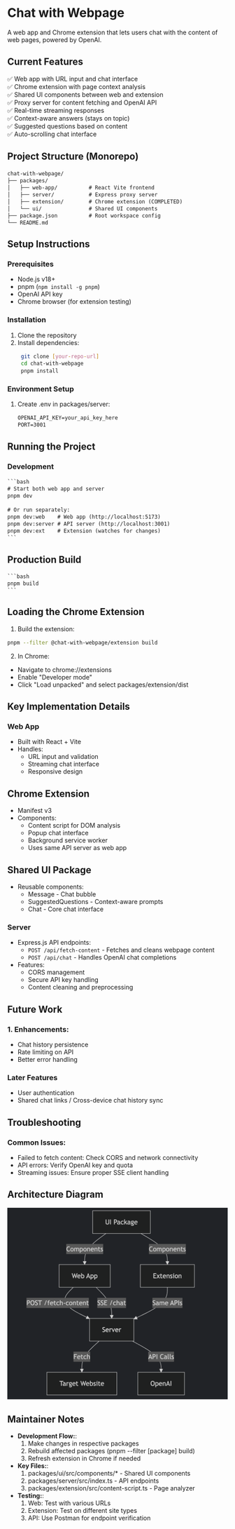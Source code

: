 # Chat with Webpage

A web app and Chrome extension that lets users chat with the content of web pages, powered by OpenAI.

## Current Features

✅ Web app with URL input and chat interface  
✅ Chrome extension with page context analysis  
✅ Shared UI components between web and extension    
✅ Proxy server for content fetching and OpenAI API  
✅ Real-time streaming responses  
✅ Context-aware answers (stays on topic)  
✅ Suggested questions based on content    
✅ Auto-scrolling chat interface  

## Project Structure (Monorepo)
```
chat-with-webpage/
├── packages/
│   ├── web-app/          # React Vite frontend
│   ├── server/           # Express proxy server
│   ├── extension/        # Chrome extension (COMPLETED)
│   └── ui/               # Shared UI components
├── package.json          # Root workspace config
└── README.md
```


## Setup Instructions

### Prerequisites
- Node.js v18+
- pnpm (`npm install -g pnpm`)
- OpenAI API key
- Chrome browser (for extension testing)

### Installation
1. Clone the repository
2. Install dependencies:
   ```bash
    git clone [your-repo-url]
    cd chat-with-webpage
    pnpm install
   ```

### Environment Setup
1. Create .env in packages/server:
    ```env
    OPENAI_API_KEY=your_api_key_here
    PORT=3001
    ```

## Running the Project

### Development
    ```bash
    # Start both web app and server
    pnpm dev

    # Or run separately:
    pnpm dev:web    # Web app (http://localhost:5173)
    pnpm dev:server # API server (http://localhost:3001)
    pnpm dev:ext    # Extension (watches for changes)
    ```

## Production Build
    ```bash
    pnpm build
    ```

## Loading the Chrome Extension
1. Build the extension:
```bash
pnpm --filter @chat-with-webpage/extension build
```
2. In Chrome:
- Navigate to chrome://extensions
- Enable "Developer mode"
- Click "Load unpacked" and select packages/extension/dist

## Key Implementation Details

### Web App
- Built with React + Vite
- Handles:
    - URL input and validation
    - Streaming chat interface
    - Responsive design

## Chrome Extension
- Manifest v3
- Components:
    - Content script for DOM analysis
    - Popup chat interface
    - Background service worker
    - Uses same API server as web app

## Shared UI Package
- Reusable components:
    - Message - Chat bubble
    - SuggestedQuestions - Context-aware prompts
    - Chat - Core chat interface

### Server
- Express.js API endpoints:
    - `POST /api/fetch-content` - Fetches and cleans webpage content
    - `POST /api/chat` - Handles OpenAI chat completions
- Features:
    - CORS management
    - Secure API key handling
    - Content cleaning and preprocessing


## Future Work
### 1. Enhancements:
- Chat history persistence
- Rate limiting on API
- Better error handling

### Later Features
- User authentication
- Shared chat links / Cross-device chat history sync


## Troubleshooting
### Common Issues:
- Failed to fetch content: Check CORS and network connectivity
- API errors: Verify OpenAI key and quota
- Streaming issues: Ensure proper SSE client handling

## Architecture Diagram
![alt text](image-1.png)

## Maintainer Notes
- **Development Flow:**:
    1. Make changes in respective packages
    2. Rebuild affected packages (pnpm --filter [package] build)
    3. Refresh extension in Chrome if needed
- **Key Files:**:
    1. packages/ui/src/components/* - Shared UI components
    2. packages/server/src/index.ts - API endpoints
    3. packages/extension/src/content-script.ts - Page analyzer
- **Testing:**:
    1. Web: Test with various URLs
    2. Extension: Test on different site types
    3. API: Use Postman for endpoint verification